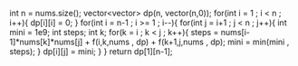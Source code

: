 int n = nums.size();
vector<vector<int>> dp(n, vector<int>(n,0));
for(int i = 1 ; i < n ; i++){
dp[i][i] = 0;
}
for(int i = n-1 ; i >= 1 ; i--){
for(int j = i+1 ; j < n ; j++){
int mini = 1e9;
int steps;
int k;
for(k = i ; k < j ; k++){
steps = nums[i-1]*nums[k]*nums[j] + f(i,k,nums , dp) + f(k+1,j,nums , dp);
mini = min(mini , steps);
}
dp[i][j] = mini;
}
}
return dp[1][n-1];